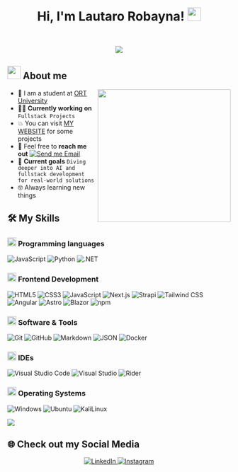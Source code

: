 <h1 align="center">
Hi, I'm Lautaro Robayna!
	<a href="https://github.com/LautaroRobayna" target="_self">
		<img src="https://media.giphy.com/media/hvRJCLFzcasrR4ia7z/giphy.gif" width="30">
	</a>
</h1>

<br/>
<p align="center">
	<a href="https://github.com/LautaroRobayna">
		<img src="https://readme-typing-svg.herokuapp.com?lines=Computer+Science+Student;Full+Stack+Web+Developer;Freelancer;DS%20|%20AI%20|%20ML%20Enthusiastic;Always%20learning%20new%20things&center=true&width=380&height=45">
	</a>
</p>

## <picture><img src = "https://github.com/7oSkaaa/7oSkaaa/blob/main/Images/about_me.gif?raw=true" width = 30px></picture> About me

<picture> <img align="right" src="https://media.giphy.com/media/SWoSkN6DxTszqIKEqv/giphy.gif" width = 300px></picture>

- :school: I am a student at [ORT University](https://www.ort.edu.uy/)
- :technologist: **Currently working on** `Fullstack Projects`
- :boom: You can visit [MY WEBSITE](https://lautaro-robayna-portfolio.netlify.app/) for some projects
- :email: Feel free to **reach me out** [![Send me Email](https://img.shields.io/static/v1?label=email&amp;message=LautaroRobayna&amp;color=EA4335&amp;style=flat-square)](mailto:robaynalautaro64@gmail.com)
- :dart: **Current goals** `Diving deeper into AI and fullstack development for real-world solutions`
- :nerd_face: Always learning new things


  
## 🛠️ My Skills

### <picture> <img src = "https://github.com/7oSkaaa/7oSkaaa/blob/main/Images/Programming_Languages.gif?raw=true" width = 20px>  </picture> Programming languages

![JavaScript](https://img.shields.io/badge/JavaScript-F7DF1E?style=for-the-badge&logo=JavaScript&logoColor=white)
![Python](https://img.shields.io/badge/Python-3776AB?style=for-the-badge&logo=Python&logoColor=white)
![.NET](https://img.shields.io/badge/.NET-512BD4?style=for-the-badge&logo=dotnet&logoColor=fff)

### <picture> <img src = "https://github.com/7oSkaaa/7oSkaaa/blob/main/Images/Front_End.gif?raw=true" width = 20px>  </picture> Frontend Development

![HTML5](https://img.shields.io/badge/HTML-E34F26?style=for-the-badge&logo=HTML5&logoColor=white)
![CSS3](https://img.shields.io/badge/CSS-1572B6?style=for-the-badge&logo=CSS3&logoColor=white)
![JavaScript](https://img.shields.io/badge/JavaScript-F7DF1E?style=for-the-badge&logo=JavaScript&logoColor=white)
![Next.js](https://img.shields.io/badge/Next.js-black?style=for-the-badge&logo=next.js&logoColor=white)
![Strapi](https://img.shields.io/badge/Strapi-%232E7EEA.svg?style=for-the-badge&logo=strapi&logoColor=white)
![Tailwind CSS](https://img.shields.io/badge/Tailwind%20CSS-%2338B2AC.svg?style=for-the-badge&logo=tailwind-css&logoColor=white)
![Angular](https://img.shields.io/badge/Angular-%23DD0031.svg?style=for-the-badge&logo=angular&logoColor=white)
![Astro](https://img.shields.io/badge/Astro-BC52EE?style=for-the-badge&logo=astro&logoColor=fff)
![Blazor](https://img.shields.io/badge/Blazor-512BD4?style=for-the-badge&logo=blazor&logoColor=fff)
![npm](https://img.shields.io/badge/npm-CB3837?style=for-the-badge&logo=npm&logoColor=white)

### <picture> <img src = "https://github.com/7oSkaaa/7oSkaaa/blob/main/Images/Software_Tools.gif?raw=true" width = 20px>  </picture> Software & Tools

![Git](https://img.shields.io/badge/Git-F05032?style=for-the-badge&logo=Git&logoColor=white)
![GitHub](https://img.shields.io/badge/GitHub-181717?style=for-the-badge&logo=GitHub&logoColor=white)
![Markdown](https://img.shields.io/badge/Markdown-000000?style=for-the-badge&logo=Markdown&logoColor=white)
![JSON](https://img.shields.io/badge/JSON-000000?style=for-the-badge&logo=JSON&logoColor=white)
![Docker](https://img.shields.io/badge/Docker-2496ED?style=for-the-badge&logo=docker&logoColor=fff)

### <picture> <img src = "https://github.com/7oSkaaa/7oSkaaa/blob/main/Images/IDEs.gif?raw=true" width = 20px>  </picture> IDEs

![Visual Studio Code](https://img.shields.io/badge/Visual_Studio_Code-007ACC?style=for-the-badge&logo=Visual-Studio-Code&logoColor=white)
![Visual Studio](https://img.shields.io/badge/Visual%20Studio-5C2D91?style=for-the-badge&logo=visualstudio&logoColor=white)
![Rider](https://img.shields.io/badge/Rider-000?style=for-the-badge&logo=rider&logoColor=fff)

### <picture> <img src = "https://github.com/7oSkaaa/7oSkaaa/blob/main/Images/OS.gif?raw=true" width = 20px>  </picture> Operating Systems

![Windows](https://img.shields.io/badge/Windows-0078D6?style=for-the-badge&logo=Windows&logoColor=white)
![Ubuntu](https://img.shields.io/badge/Ubuntu-E95420?style=for-the-badge&logo=Ubuntu&logoColor=white)
![KaliLinux](https://img.shields.io/badge/Kali-557C94?style=for-the-badge&logo=KaliLinux&logoColor=white)

<img src="https://user-images.githubusercontent.com/73097560/115834477-dbab4500-a447-11eb-908a-139a6edaec5c.gif">

## 🌐 Check out my Social Media

<p align="center">
	<a href="https://www.linkedin.com/in/lautaro-robayna-505027313/">
		<img src="https://img.shields.io/badge/LinkedIn-0077B5?style=for-the-badge&logo=linkedin&logoColor=white" alt="LinkedIn">
	</a>
	<a href="https://www.instagram.com/lauta.robayna">
		<img src="https://img.shields.io/badge/Instagram-E4405F?style=for-the-badge&logo=instagram&logoColor=white" alt="Instagram">
	</a>
</p>
